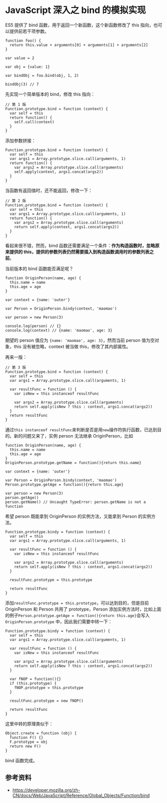 # JavaScript 深入之 bind 的模拟实现

ES5 提供了 bind 函数，用于返回一个新函数，这个新函数修改了 this 指向，也可以提供前若干项参数。

    function foo() {
      return this.value + arguments[0] + arguments[1] + arguments[2]
    }

    var value = 2

    var obj = {value: 1}

    var bindObj = foo.bind(obj, 1, 2)

    bindObj(3) // 7

先实现一个简单版本的 bind，修改 this 指向：

    // 第 1 版
    Function.prototype.bind = function (context) {
      var self = this
      return function() {
        self.call(context)
      }
    }

添加参数拼接：

    Function.prototype.bind = function (context) {
      var self = this
      var args1 = Array.prototype.slice.call(arguments, 1)
      return function() {
        var args2 = Array.prototype.slice.call(arguments)
        self.apply(context, args1.concat(args2))
      }
    }

当函数有返回值时，还不能返回，修改一下：

    // 第 2 版
    Function.prototype.bind = function (context) {
      var self = this
      var args1 = Array.prototype.slice.call(arguments, 1)
      return function() {
        var args2 = Array.prototype.slice.call(arguments)
        return self.apply(context, args1.concat(args2))
      }
    }

看起来很不错，然而，bind 函数还需要满足一个条件：**作为构造函数时，忽略原来提供的 this，提供的参数列表仍然需要插入到构造函数调用时的参数列表之前**。

当前版本的 bind 函数能否满足呢？

    function OriginPerson(name, age) {
      this.name = name
      this.age = age
    }

    var context = {name: 'outer'}

    var Person = OriginPerson.bindy(context, 'maomao')

    var person = new Person(3)
    
    console.log(person) // {}
    console.log(context) // {name: 'maomao', age: 3}

期望的 person 值应为 `{name: 'maomao', age: 3}`，然而当前 person 值为空对象，this 没有被忽略，context 被当做 this，修改了其内部属性。

再来一版：

    // 第 3 版
    Function.prototype.bind = function (context) {
      var self = this
      var args1 = Array.prototype.slice.call(arguments, 1)

      var resultFunc = function () {
        var isNew = this instanceof resultFunc

        var args2 = Array.prototype.slice.call(arguments)
        return self.apply(isNew ? this : context, args1.concat(args2))
      }
      return resultFunc
    }

通过`this instanceof resultFunc`来判断是否是用`new`操作符执行函数，已达到目的。新的问题又来了，实例 person 无法继承 OriginPerson，比如

    function OriginPerson(name, age) {
      this.name = name
      this.age = age
    }
    OriginPerson.prototype.getName = function(){return this.name}
    
    var context = {name: 'outer'}

    var Person = OriginPerson.bindy(context, 'maomao')
    Person.prototype.getAge = function(){return this.age}

    var person = new Person(3)
    person.getAge()
    person.getName() // Uncaught TypeError: person.getName is not a function
    
希望 person 既能拿到 OriginPerson 的实例方法，又能拿到 Person 的实例方法。

    Function.prototype.bindy = function (context) {
      var self = this
      var args1 = Array.prototype.slice.call(arguments, 1)

      var resultFunc = function () {
        var isNew = this instanceof resultFunc

        var args2 = Array.prototype.slice.call(arguments)
        return self.apply(isNew ? this : context, args1.concat(args2))
      }

      resultFunc.prototype = this.prototype

      return resultFunc
    }

添加`resultFunc.prototype = this.prototype`，可以达到目的，但是目前 OriginPerson 和 Person 共用了 prototype，Person 添加实例方法时，比如上面的例子`Person.prototype.getAge = function(){return this.age}`会写入 `OriginPerson.prototype` 中，因此我们需要中转一下：

    Function.prototype.bindy = function (context) {
      var self = this
      var args1 = Array.prototype.slice.call(arguments, 1)

      var resultFunc = function () {
        var isNew = this instanceof resultFunc

        var args2 = Array.prototype.slice.call(arguments)
        return self.apply(isNew ? this : context, args1.concat(args2))
      }

      var fNOP = function(){}
      if (this.prototype) {
        fNOP.prototype = this.prototype
      }

      resultFunc.prototype = new fNOP()

      return resultFunc
    }

这里中转的原理类似于：

    Object.create = function (obj) {
      function F() {}
      F.prototype = obj
      return new F()
    }

bind 函数完成。

## 参考资料

* https://developer.mozilla.org/zh-CN/docs/Web/JavaScript/Reference/Global_Objects/Function/bind
